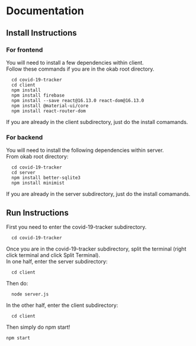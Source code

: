 # Documentation

## Install Instructions
### For frontend
You will need to install a few dependencies within client.\
Follow these commands if you are in the okab root directory.
```
  cd covid-19-tracker
  cd client
  npm install
  npm install firebase
  npm install --save react@16.13.0 react-dom@16.13.0
  npm install @material-ui/core
  npm install react-router-dom
```
If you are already in the client subdirectory, just do the install comamands.

### For backend
You will need to install the following dependencies within server.\
From okab root directory:
```
  cd covid-19-tracker
  cd server
  npm install better-sqlite3
  npm install minimist
```
If you are already in the server subdirectory, just do the install comamands.

## Run Instructions
First you need to enter the covid-19-tracker subdirectory.
```
  cd covid-19-tracker
```
Once you are in the covid-19-tracker subdirectory, split the terminal (right click terminal and click Split Terminal).\
In one half, enter the server subdirectory:
```
  cd client
```
Then do:
```
  node server.js
```
In the other half, enter the client subdirectory:
```
  cd client
```
Then simply do npm start!
```
npm start
```
